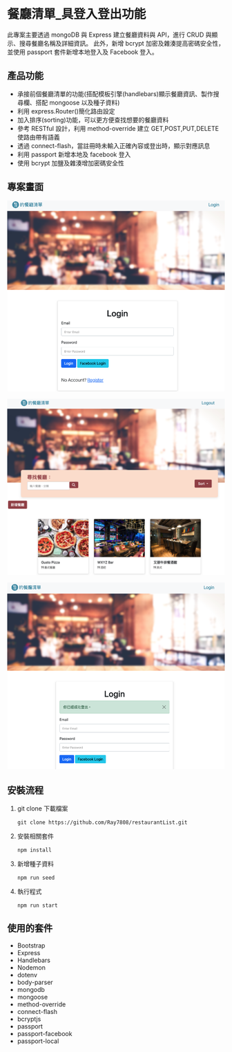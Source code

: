 # 餐廳清單\_具登入登出功能

此專案主要透過 mongoDB 與 Express 建立餐廳資料與 API，進行 CRUD 與顯示、搜尋餐廳名稱及詳細資訊。
此外，新增 bcrypt 加密及雜湊提高密碼安全性，並使用 passport 套件新增本地登入及 Facebook 登入。

## 產品功能

-   承接前個餐廳清單的功能(搭配模板引擎(handlebars)顯示餐廳資訊、製作搜尋欄、搭配 mongoose 以及種子資料)
-   利用 express.Router()簡化路由設定
-   加入排序(sorting)功能，可以更方便查找想要的餐廳資料
-   參考 RESTful 設計，利用 method-override 建立 GET,POST,PUT,DELETE 使路由帶有語義
-   透過 connect-flash，當註冊時未輸入正確內容或登出時，顯示對應訊息
-   利用 passport 新增本地及 facebook 登入
-   使用 bcrypt 加鹽及雜湊增加密碼安全性

## 專案畫面

![image](https://github.com/Ray7808/restaurantList_addLogin/blob/main/img/mainImage.png)

![image](https://github.com/Ray7808/restaurantList_addLogin/blob/main/img/loginImage.png)

![image](https://github.com/Ray7808/restaurantList_addLogin/blob/main/img/logoutImage.png)

## 安裝流程

1. git clone 下載檔案

    ```
    git clone https://github.com/Ray7808/restaurantList.git
    ```

2. 安裝相關套件

    ```
    npm install
    ```

3. 新增種子資料

    ```
    npm run seed
    ```

4. 執行程式
    ```
    npm run start
    ```

## 使用的套件

-   Bootstrap
-   Express
-   Handlebars
-   Nodemon
-   dotenv
-   body-parser
-   mongodb
-   mongoose
-   method-override
-   connect-flash
-   bcryptjs
-   passport
-   passport-facebook
-   passport-local
